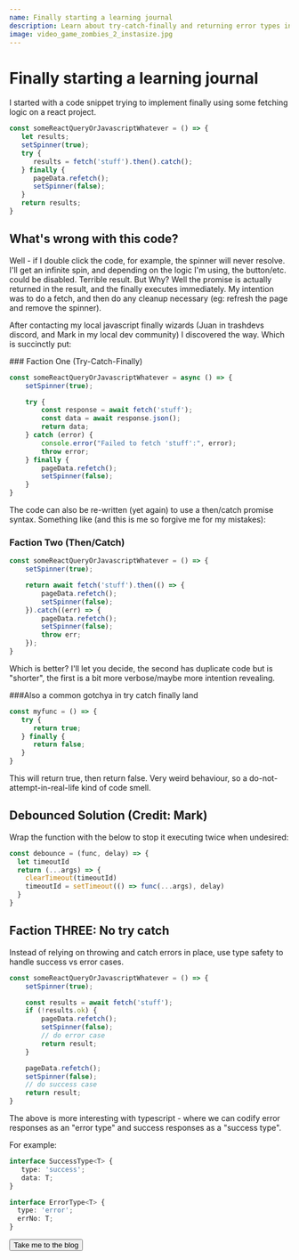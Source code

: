 ```yaml
---
name: Finally starting a learning journal
description: Learn about try-catch-finally and returning error types in depth.
image: video_game_zombies_2_instasize.jpg
---
```


# Finally starting a learning journal

<p class="py-2">
I started with a code snippet trying to implement finally using some fetching logic on a react project.
</p>

```ts
const someReactQueryOrJavascriptWhatever = () => {
   let results;
   setSpinner(true);
   try {
      results = fetch('stuff').then().catch();
   } finally {
      pageData.refetch();
      setSpinner(false);
   }
   return results;
}
```

## What's wrong with this code?

<p class="py-2">
Well - if I double click the code, for example, the spinner will never resolve. I'll get an infinite spin, and depending on the logic
I'm using, the button/etc. could be disabled. Terrible result. But Why? Well the promise is actually returned in the result, and the finally executes
immediately. My intention was to do a fetch, and then do any cleanup necessary (eg: refresh the page and remove the spinner).
</p>
<p class="py-2">
After contacting my local javascript finally wizards (Juan in trashdevs discord, and Mark in my local dev community) I discovered the way. Which is succinctly put:
</p>
### Faction One (Try-Catch-Finally)

```ts
const someReactQueryOrJavascriptWhatever = async () => {
    setSpinner(true);

    try {
        const response = await fetch('stuff');
        const data = await response.json();
        return data;
    } catch (error) {
        console.error("Failed to fetch 'stuff':", error);
        throw error;
    } finally {
        pageData.refetch();
        setSpinner(false);
    }
}
```

<p class="py-2">
The code can also be re-written (yet again) to use a then/catch promise syntax. Something like (and this is me so forgive me for my mistakes):
</p>

### Faction Two (Then/Catch)

```ts
const someReactQueryOrJavascriptWhatever = () => {
    setSpinner(true);

    return await fetch('stuff').then(() => {
        pageData.refetch();
        setSpinner(false);
    }).catch((err) => {
        pageData.refetch();
        setSpinner(false);
        throw err;
    });
}
```

<p class="py-2">
Which is better? I'll let you decide, the second has duplicate code but is "shorter", the first is a bit more verbose/maybe more intention revealing.
</p>

###Also a common gotchya in try catch finally land

```ts
const myfunc = () => {
   try {
      return true;
   } finally {
      return false;
   }
}
```

<p class="py-2">
This will return true, then return false. Very weird behaviour, so a do-not-attempt-in-real-life kind of code smell.
</p>

<h2 class="text-secondary text-2xl">Debounced Solution (Credit: Mark)</h2>

<p class="py-2">
Wrap the function with the below to stop it executing twice when undesired:
</p>

```ts
const debounce = (func, delay) => {
  let timeoutId
  return (...args) => {
    clearTimeout(timeoutId)
    timeoutId = setTimeout(() => func(...args), delay)
  }
}
```

## Faction THREE: No try catch

<p class="py-2">
Instead of relying on throwing and catch errors in place, use type safety to handle success vs error cases.
</p>

```ts
const someReactQueryOrJavascriptWhatever = () => {
    setSpinner(true);

    const results = await fetch('stuff');
    if (!results.ok) {
        pageData.refetch();
        setSpinner(false);
        // do error case
        return result;
    }

    pageData.refetch();
    setSpinner(false);
    // do success case
    return result;
}
```

<p class="py-2">
The above is more interesting with typescript - where we can codify error responses as an "error type" and success responses as a "success type".
</p>

<p class="py-2">
For example:
</p>

```ts
interface SuccessType<T> { 
   type: 'success';
   data: T;
}

interface ErrorType<T> {
  type: 'error';
  errNo: T;
}
```
<div>
    <a href="/blog_list.html"><button class="btn btn-accent">Take me to the blog</button></a>
</div>
